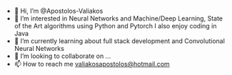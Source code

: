 - 👋 Hi, I’m @Apostolos-Valiakos
- 👀 I’m interested in Neural Networks and Machine/Deep Learning, State of the Art algorithms using Python and Pytorch Ι also enjoy coding in Java
- 🌱 I’m currently learning about full stack development and Convolutional Neural Networks
- 💞️ I’m looking to collaborate on ...
- 📫 How to reach me valiakosapostolos@hotmail.com

<!---
Apostolos-Valiakos/Apostolos-Valiakos is a ✨ special ✨ repository because its `README.md` (this file) appears on your GitHub profile.
You can click the Preview link to take a look at your changes.
--->
